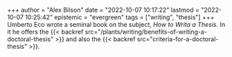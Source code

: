 +++
author = "Alex Bilson"
date = "2022-10-07 10:17:22"
lastmod = "2022-10-07 10:25:42"
epistemic = "evergreen"
tags = ["writing", "thesis"]
+++
Umberto Eco wrote a seminal book on the subject, _How to Writa a Thesis_. In it he offers the {{< backref src="/plants/writing/benefits-of-writing-a-doctoral-thesis" >}} and also the {{< backref src="criteria-for-a-doctoral-thesis" >}}.
